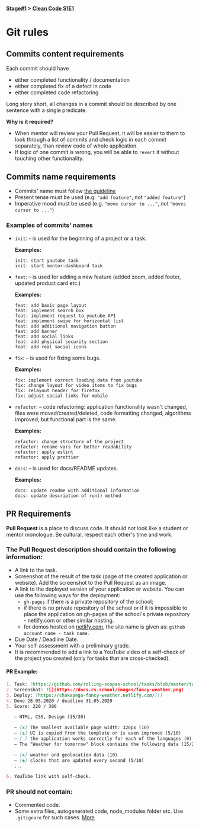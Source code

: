 #### [Stage#1](../../) > [Clean Code S1E1](../)

# Git rules

## Commits content requirements

Each commit should have

- either completed functionality / documentation
- either completed fix of a defect in code
- either completed code refactoring


Long story short, all changes in a commit should be described by one sentence with a single predicate.

**Why is it required?**

- When mentor will review your Pull Request, it will be easier to them to look through a list of commits and check logic in each commit separately, than review code of whole application.
- If logic of one commit is wrong, you will be able to `revert` it without touching other functionality.


## Commits name requirements

- Commits' name must follow [the guideline](https://www.conventionalcommits.org/en/v1.0.0/)
- Present tense must be used (e.g. `"add feature"`, not `"added feature"`)
- Imperative mood must be used (e.g. `"move cursor to ..."`, not `"moves cursor to ..."`)

### Examples of commits' names

- `init`: - is used for the beginning of a project or a task.

  **Examples:**

  ```
  init: start youtube task
  init: start mentor-dashboard task
  ```

- `feat`: – is used for adding a new feature (added zoom, added footer, updated product card etc.)

  **Examples:**

  ```
  feat: add basic page layout
  feat: implement search box
  feat: implement request to youtube API
  feat: implement swipe for horizontal list
  feat: add additional navigation button
  feat: add banner
  feat: add social links
  feat: add physical security section
  feat: add real social icons
  ```

- `fix`: – is used for fixing some bugs.

  **Examples:**

  ```
  fix: implement correct loading data from youtube
  fix: change layout for video items to fix bugs
  fix: relayout header for firefox
  fix: adjust social links for mobile
  ```

- `refactor`: – code refactoring: application functionality wasn't changed, files were moved/created/deleted, code formatting changed, algorithms improved, but functional part is the same.

  **Examples:**

  ```
  refactor: change structure of the project
  refactor: rename vars for better readability
  refactor: apply eslint
  refactor: apply prettier
  ```

- `docs`: – is used for docs/README updates.

  **Examples:**

  ```
  docs: update readme with additional information
  docs: update description of run() method
  ```

## PR Requirements

**Pull Request** is a place to discuss code. It should not look like a student or mentor monologue. Be cultural, respect each other's time and work.

### The Pull Request description should contain the following information:

- A link to the task.
- Screenshot of the result of the task (page of the created application or website). Add the screenshot to the Pull Request as an image.
- A link to the deployed version of your application or website. You can use the following ways for the deployment:
  - `gh-pages` if there is a private repository of the school;
  - if there is no private repository of the school or if it is impossible to place the application on gh-pages of the school's private repository - netlify.com or other similar hosting.
  - for demos hosted on [netlify.com](netlify.com), the site name is given as: `github account name - task name`.
- Due Date / Deadline Date.
- Your self-assessment with a preliminary grade.
- It is recommended to add a link to a YouTube video of a self-check of the project you created (only for tasks that are cross-checked).

#### PR Example:

```markdown
1. Task: [https://github.com/rolling-scopes-school/tasks/blob/master/tasks/fancy-weather.md]()
2. Screenshot: ![](https://docs.rs.school/images/fancy-weather.png)
3. Deploy: [https://chakapega-fancy-weather.netlify.com/]()
4. Done 28.05.2020 / deadline 31.05.2020
5. Score: 220 / 300

   – HTML, CSS, Design (15/30)

   – [x] The smallest available page width: 320px (10)
   – [±] UI is copied from the template or is even improved (5/10)
   – [ ] the application works correctly for each of the languages (0)
   – The "Weather for tomorrow" block contains the following data (15/20)

   – [x] weather and geolocation data (10)
   – [±] clocks that are updated every second (5/10)
   ...

6. YouTube link with self-check.
```

### PR should not contain:

- Commented code.
- Some extra files, autogenerated code, node_modules folder etc. Use `.gitignore` for such cases. [More](https://git-scm.com/docs/gitignore)